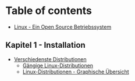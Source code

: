 # Table of contents

* [Linux - Ein Open Source Betriebssystem](README.md)

## Kapitel 1 - Installation

* [Verschiedenste Distributionen](kapitel-1-installation/verschiedenste-distributionen/README.md)
  * [Gängige Linux-Distributionen](kapitel-1-installation/verschiedenste-distributionen/gaengige-linux-distributionen.md)
  * [Linux-Distributionen - Graphische Übersicht](kapitel-1-installation/verschiedenste-distributionen/linux-distributionen-graphische-uebersicht.md)


